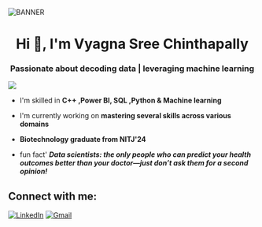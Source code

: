 ![BANNER](https://github.com/user-attachments/assets/7434c9ab-a05e-4476-951b-16212683bbaa)


<h1 align="center">Hi 👋, I'm Vyagna Sree Chinthapally</h1>
<h3 align="center">Passionate about decoding data |  leveraging machine learning </h3>

<p align="left"> <img src="https://visitor-badge.laobi.icu/badge?page_id=Vyagna.Vyagna&left_color=gray&right_color=lightblue&left_text=profile%20views"  /> </p>

- I'm skilled in **C++ ,Power BI, SQL ,Python & Machine learning**

- I'm currently working on **mastering several skills across various domains**

- **Biotechnology graduate from NITJ'24**

- fun fact' ***Data scientists: the only people who can predict your health outcomes better than your doctor—just don’t ask them for a second opinion!***


## Connect with me:
[![LinkedIn](https://img.shields.io/badge/LinkedIn-%230077B5.svg?logo=linkedin&logoColor=white)](www.linkedin.com/in/vyagna-sree-chinthapally-aa3a88203) [![Gmail](https://img.shields.io/badge/Gmail-%23D14836.svg?logo=gmail&logoColor=white)](mailto:vyagnasree.ch@gmail.com) 

